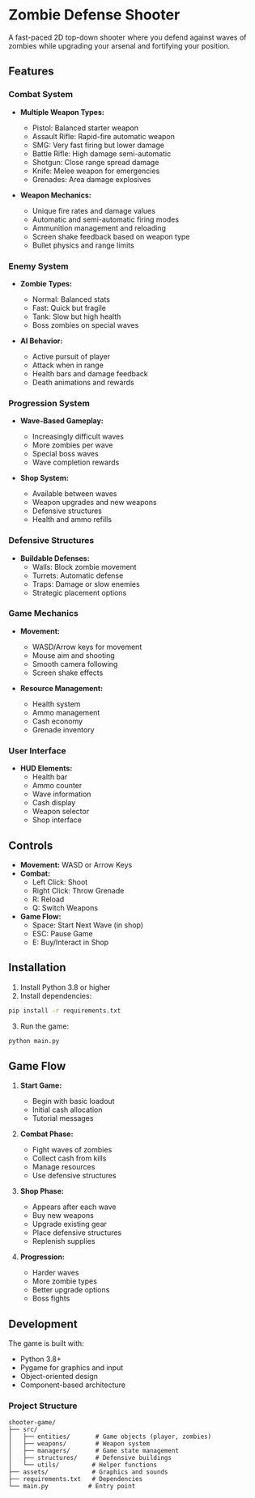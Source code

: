 # Zombie Defense Shooter

A fast-paced 2D top-down shooter where you defend against waves of zombies while upgrading your arsenal and fortifying your position.

## Features

### Combat System

- **Multiple Weapon Types:**

  - Pistol: Balanced starter weapon
  - Assault Rifle: Rapid-fire automatic weapon
  - SMG: Very fast firing but lower damage
  - Battle Rifle: High damage semi-automatic
  - Shotgun: Close range spread damage
  - Knife: Melee weapon for emergencies
  - Grenades: Area damage explosives

- **Weapon Mechanics:**
  - Unique fire rates and damage values
  - Automatic and semi-automatic firing modes
  - Ammunition management and reloading
  - Screen shake feedback based on weapon type
  - Bullet physics and range limits

### Enemy System

- **Zombie Types:**

  - Normal: Balanced stats
  - Fast: Quick but fragile
  - Tank: Slow but high health
  - Boss zombies on special waves

- **AI Behavior:**
  - Active pursuit of player
  - Attack when in range
  - Health bars and damage feedback
  - Death animations and rewards

### Progression System

- **Wave-Based Gameplay:**

  - Increasingly difficult waves
  - More zombies per wave
  - Special boss waves
  - Wave completion rewards

- **Shop System:**
  - Available between waves
  - Weapon upgrades and new weapons
  - Defensive structures
  - Health and ammo refills

### Defensive Structures

- **Buildable Defenses:**
  - Walls: Block zombie movement
  - Turrets: Automatic defense
  - Traps: Damage or slow enemies
  - Strategic placement options

### Game Mechanics

- **Movement:**

  - WASD/Arrow keys for movement
  - Mouse aim and shooting
  - Smooth camera following
  - Screen shake effects

- **Resource Management:**
  - Health system
  - Ammo management
  - Cash economy
  - Grenade inventory

### User Interface

- **HUD Elements:**
  - Health bar
  - Ammo counter
  - Wave information
  - Cash display
  - Weapon selector
  - Shop interface

## Controls

- **Movement:** WASD or Arrow Keys
- **Combat:**
  - Left Click: Shoot
  - Right Click: Throw Grenade
  - R: Reload
  - Q: Switch Weapons
- **Game Flow:**
  - Space: Start Next Wave (in shop)
  - ESC: Pause Game
  - E: Buy/Interact in Shop

## Installation

1. Install Python 3.8 or higher
2. Install dependencies:

```bash
pip install -r requirements.txt
```

3. Run the game:

```bash
python main.py
```

## Game Flow

1. **Start Game:**

   - Begin with basic loadout
   - Initial cash allocation
   - Tutorial messages

2. **Combat Phase:**

   - Fight waves of zombies
   - Collect cash from kills
   - Manage resources
   - Use defensive structures

3. **Shop Phase:**

   - Appears after each wave
   - Buy new weapons
   - Upgrade existing gear
   - Place defensive structures
   - Replenish supplies

4. **Progression:**
   - Harder waves
   - More zombie types
   - Better upgrade options
   - Boss fights

## Development

The game is built with:

- Python 3.8+
- Pygame for graphics and input
- Object-oriented design
- Component-based architecture

### Project Structure

```
shooter-game/
├── src/
│   ├── entities/       # Game objects (player, zombies)
│   ├── weapons/        # Weapon system
│   ├── managers/       # Game state management
│   ├── structures/     # Defensive buildings
│   └── utils/         # Helper functions
├── assets/            # Graphics and sounds
├── requirements.txt   # Dependencies
└── main.py           # Entry point
```

